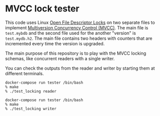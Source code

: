 # MVCC lock tester

This code uses Linux [Open File Descriptor Locks](https://www.gnu.org/software/libc/manual/html_node/Open-File-Description-Locks.html) on two separate files to implement [Multiversion Concurrency Control (MVCC)](https://en.wikipedia.org/wiki/Multiversion_concurrency_control). The main file is `test.mybdb` and the second file used for the another "version" is `test.mydb.h2`. The main file contains two headers with counters that are incremented every time the version is upgraded.

The main purpose of this repository is to play with the MVCC locking schemas, like concurrent readers with a single writer.

You can check the outputs from the reader and writer by starting them at different terminals.

```shell
docker-compose run tester /bin/bash
% make
% ./test_locking reader
```

```shell
docker-compose run tester /bin/bash
% make
% ./test_locking writer
```
